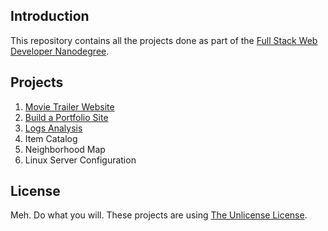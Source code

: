 ## Introduction 

This repository contains all the projects done as part of the [Full Stack Web Developer Nanodegree](https://in.udacity.com/course/full-stack-web-developer-nanodegree--nd004/?). 


## Projects

1. [Movie Trailer Website](Project1/)
2. [Build a Portfolio Site](Project2/)
3. [Logs Analysis](Project3/)
4. Item Catalog
5. Neighborhood Map
6. Linux Server Configuration


## License

Meh. Do what you will. These projects are using [The Unlicense License](https://choosealicense.com/licenses/unlicense/). 
